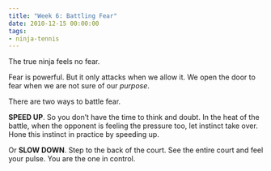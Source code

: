 ```yaml
---
title: "Week 6: Battling Fear"
date: 2010-12-15 00:00:00
tags:
- ninja-tennis
---
```


The true ninja feels no fear.

Fear is powerful. But it only attacks when we allow it. We open the door to fear when we are not sure of our _purpose_.

There are two ways to battle fear.

**SPEED UP**. So you don’t have the time to think and doubt. In the heat of the battle, when the opponent is feeling the pressure too, let instinct take over. Hone this instinct in practice by speeding up.

Or **SLOW DOWN**. Step to the back of the court. See the entire court and feel your pulse. You are the one in control.
